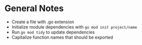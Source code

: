 # General Notes

  - Create a file with .go extension  
  - Initialize module dependencies with `go mod init project/name`  
  - Run `go mod tidy` to update dependencies  
  - Capitalize function names that should be exported  